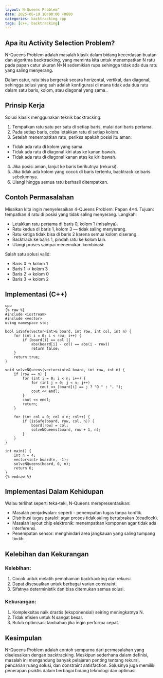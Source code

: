 ```yaml
---
layout: N-Queens Problem"
date: 2025-06-10 10:00:00 +0800
categories: backtracking cpp
tags: [c++, backtracking]
---
```


## Apa itu Activity Selection Problem?
N-Queens Problem adalah masalah klasik dalam bidang kecerdasan buatan dan algoritma backtracking, yang meminta kita untuk menempatkan N ratu pada papan catur ukuran N×N sedemikian rupa sehingga tidak ada dua ratu yang saling menyerang.

Dalam catur, ratu bisa bergerak secara horizontal, vertikal, dan diagonal, sehingga solusi yang sah adalah konfigurasi di mana tidak ada dua ratu dalam satu baris, kolom, atau diagonal yang sama..

## Prinsip Kerja
Solusi klasik menggunakan teknik backtracking:
1. Tempatkan ratu satu per satu di setiap baris, mulai dari baris pertama.
2. Pada setiap baris, coba letakkan ratu di setiap kolom.
3. Setelah menempatkan ratu, periksa apakah posisi itu aman:
- Tidak ada ratu di kolom yang sama.
- Tidak ada ratu di diagonal kiri atas ke kanan bawah.
- Tidak ada ratu di diagonal kanan atas ke kiri bawah.
4. Jika posisi aman, lanjut ke baris berikutnya (rekursi).
5. Jika tidak ada kolom yang cocok di baris tertentu, backtrack ke baris sebelumnya.
6. Ulangi hingga semua ratu berhasil ditempatkan.


## Contoh Permasalahan
Misalkan kita ingin menyelesaikan 4-Queens Problem:
Papan 4×4. Tujuan: tempatkan 4 ratu di posisi yang tidak saling menyerang.
Langkah:
- Letakkan ratu pertama di baris 0, kolom 1 (misalnya).
- Ratu kedua di baris 1, kolom 3 — tidak saling menyerang.
- Ratu ketiga tidak bisa di baris 2 karena semua kolom diserang.
- Backtrack ke baris 1, pindah ratu ke kolom lain.
- Ulangi proses sampai menemukan kombinasi:

Salah satu solusi valid:
- Baris 0 → kolom 1
- Baris 1 → kolom 3
- Baris 2 → kolom 0
- Baris 3 → kolom 2

## Implementasi (C++)
```
cpp
{% raw %}
#include <iostream>
#include <vector>
using namespace std;

bool isSafe(vector<int>& board, int row, int col, int n) {
    for (int i = 0; i < row; i++) {
        if (board[i] == col || 
            abs(board[i] - col) == abs(i - row))
            return false;
    }
    return true;
}

void solveNQueens(vector<int>& board, int row, int n) {
    if (row == n) {
        for (int i = 0; i < n; i++) {
            for (int j = 0; j < n; j++)
                cout << (board[i] == j ? "Q " : ". ");
            cout << endl;
        }
        cout << endl;
        return;
    }

    for (int col = 0; col < n; col++) {
        if (isSafe(board, row, col, n)) {
            board[row] = col;
            solveNQueens(board, row + 1, n);
        }
    }
}

int main() {
    int n = 4;
    vector<int> board(n, -1);
    solveNQueens(board, 0, n);
    return 0;
}
{% endraw %}
```

## Implementasi Dalam Kehidupan
Walau terlihat seperti teka-teki, N-Queens merepresentasikan:
- Masalah penjadwalan: seperti - penempatan tugas tanpa konflik.
- Distribusi tugas paralel: agar proses tidak saling bertabrakan (deadlock).
- Masalah layout chip elektronik: menempatkan komponen agar tidak ada interferensi.
- Penempatan sensor: menghindari area jangkauan yang saling tumpang tindih.

## Kelebihan dan Kekurangan
### Kelebihan:
1. Cocok untuk melatih pemahaman backtracking dan rekursi.
2. Dapat disesuaikan untuk berbagai varian constraint.
3. Sifatnya deterministik dan bisa ditemukan semua solusi.

### Kekurangan:
1. Kompleksitas naik drastis (eksponensial) seiring meningkatnya N.
2. Tidak efisien untuk N sangat besar.
3. Butuh optimisasi tambahan jika ingin performa cepat.

## Kesimpulan
N-Queens Problem adalah contoh sempurna dari permasalahan yang diselesaikan dengan backtracking. Meskipun sederhana dalam definisi, masalah ini mengandung banyak pelajaran penting tentang rekursi, pencarian ruang solusi, dan constraint satisfaction. Solusinya juga memiliki penerapan praktis dalam berbagai bidang teknologi dan optimasi.